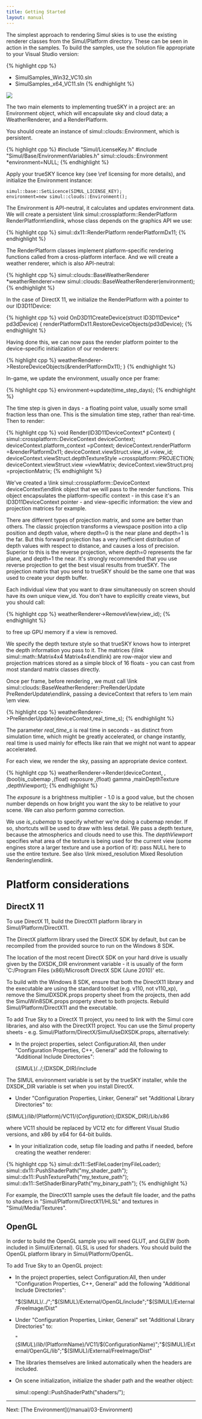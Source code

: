 ```yaml
---
title: Getting Started
layout: manual
---
```


The simplest approach to rendering Simul skies is to use the existing renderer classes from the Simul/Platform directory.
These can be seen in action in the samples. To build the samples, use the solution file appropriate to your Visual Studio version:

{% highlight cpp %}
- SimulSamples_Win32_VC10.sln
- SimulSamples_x64_VC11.sln
{% endhighlight %}

<img src="/manual/images/SimulOverview.png" />

The two main elements to implementing trueSKY in a project are: an Environment object, which will encapsulate sky and cloud data;
 a WeatherRenderer, and a RenderPlatform.

You should create an instance of simul::clouds::Environment, which is persistent.

{% highlight cpp %}
#include "Simul/LicenseKey.h"
#include "Simul/Base/EnvironmentVariables.h"
simul::clouds::Environment *environment=NULL;
{% endhighlight %}

Apply your trueSKY licence key (see \ref licensing for more details), and initialize the Environment instance:


	simul::base::SetLicence(SIMUL_LICENSE_KEY);
	environment=new simul::clouds::Environment();



The Environment is API-neutral, it calculates and updates environment data. We will create a persistent \link simul::crossplatform::RenderPlatform RenderPlatform\endlink,
whose class depends on the graphics API we use:


{% highlight cpp %}
	simul::dx11::RenderPlatform renderPlatformDx11;
{% endhighlight %}


The RenderPlatform classes implement platform-specific rendering functions called from a cross-platform interface.
And we will create a weather renderer, which is also API-neutral:

{% highlight cpp %}
	simul::clouds::BaseWeatherRenderer *weatherRenderer=new simul::clouds::BaseWeatherRenderer(environment);
{% endhighlight %}


In the case of
DirectX 11, we initialize the RenderPlatform with a pointer to our ID3D11Device:

{% highlight cpp %}
	void OnD3D11CreateDevice(struct ID3D11Device* pd3dDevice)
	{
		renderPlatformDx11.RestoreDeviceObjects(pd3dDevice);
{% endhighlight %}


Having done this, we can now pass the render platform pointer to the device-specific initialization of our renderers:

{% highlight cpp %}
		weatherRenderer->RestoreDeviceObjects(&renderPlatformDx11);
	}
{% endhighlight %}


In-game, we update the environment, usually once per frame:

{% highlight cpp %}
	environment->update(time_step_days);
{% endhighlight %}


The time step is given in days - a floating point value, usually some small fraction less than one.
This is the simulation time step, rather than real-time.
Then to render:

{% highlight cpp %}
void Render(ID3D11DeviceContext* pContext)
{
	simul::crossplatform::DeviceContext	deviceContext;
	deviceContext.platform_context				=pContext;
	deviceContext.renderPlatform				=&renderPlatformDx11;
	deviceContext.viewStruct.view_id			=view_id;
	deviceContext.viewStruct.depthTextureStyle	=crossplatform::PROJECTION;
	deviceContext.viewStruct.view				=viewMatrix;
	deviceContext.viewStruct.proj				=projectionMatrix;
{% endhighlight %}

We've created a \link simul::crossplatform::DeviceContext deviceContext\endlink object that we will pass to the render functions.
This object encapsulates the platform-specific context - in this case it's
an ID3D11DeviceContext pointer - and view-specific information: the view and projection matrices for example.

There are different types of projection matrix, and some are better than others. The classic projection transforms a viewspace position 
into a clip position and depth value, where depth=0 is the near plane and depth=1 is the far. But this forward projection has
a very inefficient distribution of depth values with respect to distance, and causes a loss of precision. Superior to this is the reverse
projection, where depth=0 represents the far plane, and depth=1 the near. It's strongly recommended that you use reverse projection to get the best
visual results from trueSKY. The projection matrix that you send to trueSKY should be the same one that was used to create your depth buffer.

Each individual view that you want to draw simultaneously on screen should have its own unique view_id.
You don't have to explicitly create views, but you should call:

{% highlight cpp %}
	weatherRenderer->RemoveView(view_id);
{% endhighlight %}

to free up GPU memory if a view is removed.

We specify the depth texture style so that trueSKY knows how to interpret the
depth information you pass to it. The matrices (\link simul::math::Matrix4x4 Matrix4x4\endlink) are row-major view and projection matrices stored as a simple block of 16 floats - you can cast from most standard matrix classes directly.

Once per frame, before rendering , we must call \link simul::clouds::BaseWeatherRenderer::PreRenderUpdate PreRenderUpdate\endlink, passing
a deviceContext that refers to \em main \em view.

{% highlight cpp %}
	weatherRenderer->PreRenderUpdate(deviceContext,real_time_s);
{% endhighlight %}

The parameter *real_time_s* is real time in seconds - as distinct from simulation time, which might be greatly accelerated, or change instantly, real time is used mainly for effects like rain that we might not want to appear accelerated. 

For each view, we render the sky, passing an appropriate device context.

{% highlight cpp %}
	weatherRenderer->Render(deviceContext,
							,(bool)is_cubemap
							,(float) exposure
							,(float) gamma
							,mainDepthTexture
							,depthViewport);
{% endhighlight %}


The *exposure* is a brightness multiplier - 1.0 is a good value,
but the chosen number depends on how bright you want the sky to be relative to your scene. We can also perform *gamma* correction.

We use *is_cubemap* to specify whether we're doing a cubemap render. If so,
shortcuts will be used to draw with less detail. We pass a depth texture, because the atmospherics and clouds need to use this.
The *depthViewport* specifies what area of the texture is being used for the current view (some engines store a larger texture and use a portion of it): pass NULL here to use the entire texture.
See also \link mixed_resolution Mixed Resolution Rendering\endlink.


Platform considerations
=======================

DirectX 11
----------

To use DirectX 11, build the DirectX11 platform library in Simul/Platform/DirectX11.

The DirectX platform library used the DirectX SDK by default, but can be recompiled from the provided source to run on the Windows 8 SDK.

The location of the most recent DirectX SDK on your hard drive is usually given by the
DXSDK_DIR environment variable - it is usually of the form 'C:/Program Files (x86)/Microsoft DirectX SDK (June 2010)' etc.

To build with the Windows 8 SDK, ensure that both the DirectX11 library and the executable are using the standard toolset (e.g. v110, not v110_xp), remove the
SimulDXSDK.props property sheet from the projects, then add the SimulWin8SDK.props property sheet to both projects. Rebuild Simul/Platform/DirectX11 and the executable.

To add True Sky to a DirectX 11 project, you need to link with the Simul core libraries, and also with the DirectX11 project. You can use the Simul property
sheets - e.g. Simul/Platform/DirectX/SimulUseDXSDK.props, alternatively:

* In the project properties, select Configuration:All, then under "Configuration Properties, C++, General" add the following to "Additional Include Directories":

	$(SIMUL)/../;$(DXSDK_DIR)/include

The SIMUL environment variable is set by the trueSKY installer, while the DXSDK_DIR variable is set when you install DirectX.

* Under "Configuration Properties, Linker, General" set "Additional Library Directories" to:


$(SIMUL)/lib/$(Platform)/VC11/$(Configuration);$(DXSDK_DIR)/Lib/x86

where VC11 should be replaced by VC12 etc for different Visual Studio versions, and x86 by x64 for 64-bit builds.

* In your initialization code, setup file loading and paths if needed, before creating the weather renderer:

{% highlight cpp %}
	simul::dx11::SetFileLoader(myFileLoader);
	simul::dx11::PushShaderPath("my_shader_path");
	simul::dx11::PushTexturePath("my_texture_path");
	simul::dx11::SetShaderBinaryPath("my_binary_path");
{% endhighlight %}

For example, the DirectX11 sample uses the default file loader, and the paths to shaders in "Simul/Platform/DirectX11/HLSL" and textures in "Simul/Media/Textures".

OpenGL
------

In order to build the OpenGL sample you will need GLUT, and GLEW (both included in Simul/External). GLSL is used for shaders.
You should build the OpenGL platform library in Simul/Platform/OpenGL.

To add True Sky to an OpenGL project:

* In the project properties, select Configuration:All, then under "Configuration Properties, C++, General" add the following "Additional Include Directories":


	"$(SIMUL)/../";"$(SIMUL)/External/OpenGL/include";"$(SIMUL)/External/FreeImage/Dist"


* Under "Configuration Properties, Linker, General" set "Additional Library Directories" to:


	"$(SIMUL)/lib/$(PlatformName)/VC11/$(ConfigurationName)";"$(SIMUL)/External/OpenGL/lib";"$(SIMUL)/External/FreeImage/Dist"

* The libraries themselves are linked automatically when the headers are included.

* On scene initialization, initialize the shader path and the weather object:


	simul::opengl::PushShaderPath("shaders/");


<hr size="1">
Next: [The Environment](/manual/03-Environment)
